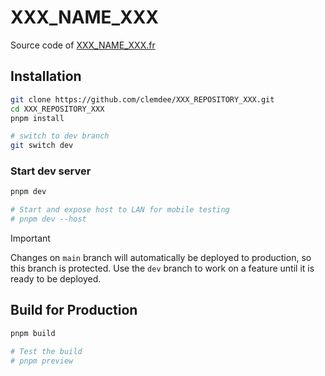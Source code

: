 # XXX_NAME_XXX

Source code of [XXX_NAME_XXX.fr](XXX_URL_XXX)

## Installation

```sh
git clone https://github.com/clemdee/XXX_REPOSITORY_XXX.git
cd XXX_REPOSITORY_XXX
pnpm install

# switch to dev branch
git switch dev
```

### Start dev server

```sh
pnpm dev

# Start and expose host to LAN for mobile testing
# pnpm dev --host
```

> [!IMPORTANT]
> Changes on `main` branch will automatically be deployed to production, so this branch is protected.
> Use the `dev` branch to work on a feature until it is ready to be deployed.

## Build for Production

```sh
pnpm build

# Test the build
# pnpm preview
```
